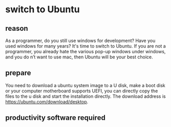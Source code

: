 # switch to Ubuntu

## reason

As a programmer, do you still use windows for development? Have you used windows for many years?
It's time to switch to Ubuntu.
If you are not a programmer, you already hate the various pop-up windows under windows, and you do n’t want to use mac, then Ubuntu will be your best choice.

## prepare

You need to download a ubuntu system image to a U disk, make a boot disk or your computer motherboard supports UEFI, you can directly copy the files to the u disk and start the installation directly. The download address is https://ubuntu.com/download/desktop.

## productivity software required

